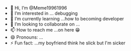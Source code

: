 - 👋 Hi, I’m @Meme19961996
- 👀 I’m interested in ... debugging 
- 🌱 I’m currently learning ...how to becoming developer
- 💞️ I’m looking to collaborate on ...
- 📫 How to reach me ...on here 😁
- 😄 Pronouns: ...
- ⚡ Fun fact: ...my boyfriend think he slick but I'm sicker

<!---
Meme19961996/Meme19961996 is a ✨ special ✨ repository because its `README.md` (this file) appears on your GitHub profile.
You can click the Preview link to take a look at your changes.
--->
